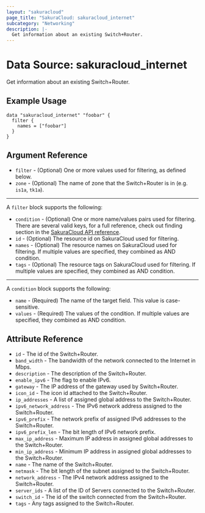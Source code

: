 ```yaml
---
layout: "sakuracloud"
page_title: "SakuraCloud: sakuracloud_internet"
subcategory: "Networking"
description: |-
  Get information about an existing Switch+Router.
---
```


# Data Source: sakuracloud_internet

Get information about an existing Switch+Router.

## Example Usage

```hcl
data "sakuracloud_internet" "foobar" {
  filter {
    names = ["foobar"]
  }
}
```
## Argument Reference

* `filter` - (Optional) One or more values used for filtering, as defined below.
* `zone` - (Optional) The name of zone that the Switch+Router is in (e.g. `is1a`, `tk1a`).

---

A `filter` block supports the following:

* `condition` - (Optional) One or more name/values pairs used for filtering. There are several valid keys, for a full reference, check out finding section in the [SakuraCloud API reference](https://developer.sakura.ad.jp/cloud/api/1.1/).
* `id` - (Optional) The resource id on SakuraCloud used for filtering.
* `names` - (Optional) The resource names on SakuraCloud used for filtering. If multiple values ​​are specified, they combined as AND condition.
* `tags` - (Optional) The resource tags on SakuraCloud used for filtering. If multiple values ​​are specified, they combined as AND condition.

---

A `condition` block supports the following:

* `name` - (Required) The name of the target field. This value is case-sensitive.
* `values` - (Required) The values of the condition. If multiple values ​​are specified, they combined as AND condition.


## Attribute Reference

* `id` - The id of the Switch+Router.
* `band_width` - The bandwidth of the network connected to the Internet in Mbps.
* `description` - The description of the Switch+Router.
* `enable_ipv6` - The flag to enable IPv6.
* `gateway` - The IP address of the gateway used by Switch+Router.
* `icon_id` - The icon id attached to the Switch+Router.
* `ip_addresses` - A list of assigned global address to the Switch+Router.
* `ipv6_network_address` - The IPv6 network address assigned to the Switch+Router.
* `ipv6_prefix` - The network prefix of assigned IPv6 addresses to the Switch+Router.
* `ipv6_prefix_len` - The bit length of IPv6 network prefix.
* `max_ip_address` - Maximum IP address in assigned global addresses to the Switch+Router.
* `min_ip_address` - Minimum IP address in assigned global addresses to the Switch+Router.
* `name` - The name of the Switch+Router.
* `netmask` - The bit length of the subnet assigned to the Switch+Router.
* `network_address` - The IPv4 network address assigned to the Switch+Router.
* `server_ids` - A list of the ID of Servers connected to the Switch+Router.
* `switch_id` - The id of the switch connected from the Switch+Router.
* `tags` - Any tags assigned to the Switch+Router.



